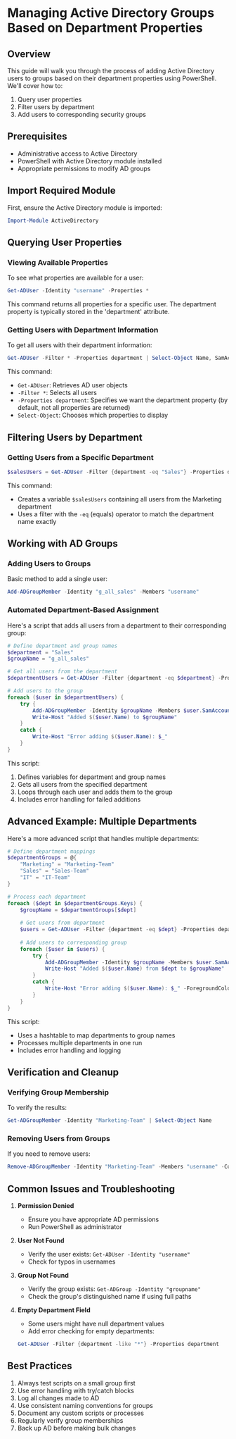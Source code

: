 # Managing Active Directory Groups Based on Department Properties

## Overview
This guide will walk you through the process of adding Active Directory users to groups based on their department properties using PowerShell. We'll cover how to:
1. Query user properties
2. Filter users by department
3. Add users to corresponding security groups

## Prerequisites
- Administrative access to Active Directory
- PowerShell with Active Directory module installed
- Appropriate permissions to modify AD groups

## Import Required Module
First, ensure the Active Directory module is imported:

```powershell
Import-Module ActiveDirectory
```

## Querying User Properties

### Viewing Available Properties
To see what properties are available for a user:

```powershell
Get-ADUser -Identity "username" -Properties *
```

This command returns all properties for a specific user. The department property is typically stored in the 'department' attribute.

### Getting Users with Department Information
To get all users with their department information:

```powershell
Get-ADUser -Filter * -Properties department | Select-Object Name, SamAccountName, department
```

This command:
- `Get-ADUser`: Retrieves AD user objects
- `-Filter *`: Selects all users
- `-Properties department`: Specifies we want the department property (by default, not all properties are returned)
- `Select-Object`: Chooses which properties to display

## Filtering Users by Department

### Getting Users from a Specific Department
```powershell
$salesUsers = Get-ADUser -Filter {department -eq "Sales"} -Properties department
```

This command:
- Creates a variable `$salesUsers` containing all users from the Marketing department
- Uses a filter with the `-eq` (equals) operator to match the department name exactly

## Working with AD Groups

### Adding Users to Groups
Basic method to add a single user:

```powershell
Add-ADGroupMember -Identity "g_all_sales" -Members "username"
```

### Automated Department-Based Assignment
Here's a script that adds all users from a department to their corresponding group:

```powershell
# Define department and group names
$department = "Sales"
$groupName = "g_all_sales"

# Get all users from the department
$departmentUsers = Get-ADUser -Filter {department -eq $department} -Properties department

# Add users to the group
foreach ($user in $departmentUsers) {
    try {
        Add-ADGroupMember -Identity $groupName -Members $user.SamAccountName
        Write-Host "Added $($user.Name) to $groupName"
    }
    catch {
        Write-Host "Error adding $($user.Name): $_"
    }
}
```

This script:
1. Defines variables for department and group names
2. Gets all users from the specified department
3. Loops through each user and adds them to the group
4. Includes error handling for failed additions

## Advanced Example: Multiple Departments
Here's a more advanced script that handles multiple departments:

```powershell
# Define department mappings
$departmentGroups = @{
    "Marketing" = "Marketing-Team"
    "Sales" = "Sales-Team"
    "IT" = "IT-Team"
}

# Process each department
foreach ($dept in $departmentGroups.Keys) {
    $groupName = $departmentGroups[$dept]
    
    # Get users from department
    $users = Get-ADUser -Filter {department -eq $dept} -Properties department
    
    # Add users to corresponding group
    foreach ($user in $users) {
        try {
            Add-ADGroupMember -Identity $groupName -Members $user.SamAccountName
            Write-Host "Added $($user.Name) from $dept to $groupName"
        }
        catch {
            Write-Host "Error adding $($user.Name): $_" -ForegroundColor Red
        }
    }
}
```

This script:
- Uses a hashtable to map departments to group names
- Processes multiple departments in one run
- Includes error handling and logging

## Verification and Cleanup

### Verifying Group Membership
To verify the results:

```powershell
Get-ADGroupMember -Identity "Marketing-Team" | Select-Object Name
```

### Removing Users from Groups
If you need to remove users:

```powershell
Remove-ADGroupMember -Identity "Marketing-Team" -Members "username" -Confirm:$false
```

## Common Issues and Troubleshooting

1. **Permission Denied**
   - Ensure you have appropriate AD permissions
   - Run PowerShell as administrator

2. **User Not Found**
   - Verify the user exists: `Get-ADUser -Identity "username"`
   - Check for typos in usernames

3. **Group Not Found**
   - Verify the group exists: `Get-ADGroup -Identity "groupname"`
   - Check the group's distinguished name if using full paths

4. **Empty Department Field**
   - Some users might have null department values
   - Add error checking for empty departments:
   ```powershell
   Get-ADUser -Filter {department -like "*"} -Properties department
   ```

## Best Practices

1. Always test scripts on a small group first
2. Use error handling with try/catch blocks
3. Log all changes made to AD
4. Use consistent naming conventions for groups
5. Document any custom scripts or processes
6. Regularly verify group memberships
7. Back up AD before making bulk changes
